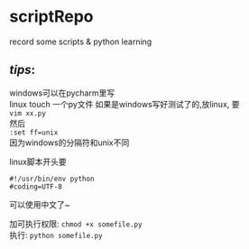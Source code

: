 # scriptRepo
record some scripts & python learning

*tips*:  
---
windows可以在pycharm里写  
linux
touch 一个py文件
如果是windows写好测试了的,放linux,
要  
`vim xx.py`  
然后  
`:set ff=unix`  
因为windows的分隔符和unix不同

linux脚本开头要 
```
#!/usr/bin/env python  
#coding=UTF-8 
```
可以使用中文了~  


加可执行权限: `chmod +x somefile.py`  
执行: `python somefile.py`
